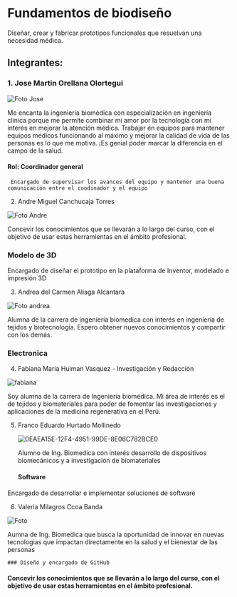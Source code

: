 # Fundamentos de biodiseño
Diseñar, crear y fabricar prototipos funcionales que resuelvan una necesidad médica.
## Integrantes:
### 1. Jose Martin Orellana Olortegui

![Foto Jose](https://github.com/Valeri0206/Fundamentos-de-Biodise-o/assets/164529958/3fbeb448-033d-4c3c-8047-9e4935d1a622)


   Me encanta la ingeniería biomédica con especialización en ingeniería clínica porque me permite combinar mi amor por la tecnología con mi interés en mejorar la atención médica. Trabajar en equipos para mantener equipos médicos funcionando al máximo y mejorar la calidad de vida de las personas es lo que me motiva. ¡Es genial poder marcar la diferencia en el campo de la salud.

   #### Rol: Coordinador general

     Encargado de supervisar los avances del equipo y mantener una buena comunicación entre el coodinador y el equipo

2. Andre Miguel Canchucaja Torres

![Foto Andre](https://github.com/Valeri0206/Fundamentos-de-Biodise-o/assets/164529958/6141a425-06b8-4bb8-b11e-eeadb8c8aee2)

   Concevir los conocimientos que se llevarán a lo largo del curso, con el objetivo de usar estas herramientas en el ámbito profesional.

### Modelo de 3D

   Encargado de diseñar el prototipo en la plataforma de Inventor, modelado e impresión 3D 

3. Andrea del Carmen Aliaga Alcantara

![Foto andrea](https://github.com/Valeri0206/Fundamentos-de-Biodise-o/assets/164529958/0c650e9c-b8cc-4b92-8ea2-892a75347a28)

Alumna de la carrera de ingeniería biomedica con interés en ingeniería de tejidos y biotecnología. Espero obtener nuevos conocimientos y compartir con los demás.

  ### Electronica


4. Fabiana Maria Huiman Vasquez - Investigación y Redacción

![fabiana](https://github.com/Valeri0206/Val/assets/164528953/f9925b68-85d8-4a89-8bcf-eb05a7fa13cf)

Soy alumna de la carrera de Ingeniería biomédica. Mi área de interés es el de tejidos y biomateriales para poder de fomentar las investigaciones y aplicaciones de la medicina regenerativa en el Perú.


5. Franco Eduardo Hurtado Mollinedo

   ![0EAEA15E-12F4-4951-99DE-8E06C782BCE0](https://github.com/Valeri0206/Val/assets/164529414/c4b2f527-ff7c-4d53-90d0-cdb1a061461f)

   Alumno de Ing. Biomedica con interés
desarrollo de dispositivos biomecánicos y a investigación de biomateriales
 
      #### Software

Encargado de desarrollar e implementar  soluciones de software
   
6. Valeria Milagros Ccoa Banda 

![Foto](https://github.com/Valeri0206/Fundamentos-de-Biodise-o/assets/164529958/7b6029b3-28e6-456b-b8d8-815d38e39fd7)


  Aumna de Ing. Biomedica que busca la oportunidad de innovar en nuevas tecnologias que impactan directamente en la salud y el bienestar de las personas

    ### Diseño y encargado de GitHub

#### Concevir los conocimientos que se llevarán a lo largo del curso, con el objetivo de usar estas herramientas en el ámbito profesional.
